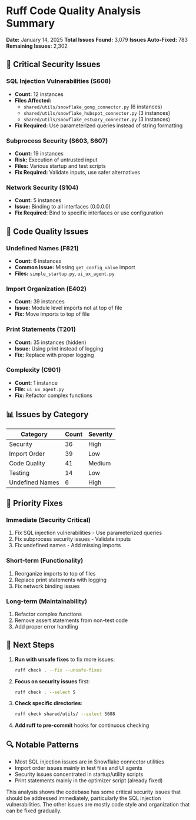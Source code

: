 # Ruff Code Quality Analysis Summary

**Date:** January 14, 2025
**Total Issues Found:** 3,079
**Issues Auto-Fixed:** 783
**Remaining Issues:** 2,302

## 🚨 Critical Security Issues

### SQL Injection Vulnerabilities (S608)
- **Count:** 12 instances
- **Files Affected:**
  - `shared/utils/snowflake_gong_connector.py` (6 instances)
  - `shared/utils/snowflake_hubspot_connector.py` (3 instances)
  - `shared/utils/snowflake_estuary_connector.py` (3 instances)
- **Fix Required:** Use parameterized queries instead of string formatting

### Subprocess Security (S603, S607)
- **Count:** 19 instances
- **Risk:** Execution of untrusted input
- **Files:** Various startup and test scripts
- **Fix Required:** Validate inputs, use safer alternatives

### Network Security (S104)
- **Count:** 5 instances
- **Issue:** Binding to all interfaces (0.0.0.0)
- **Fix Required:** Bind to specific interfaces or use configuration

## 🔧 Code Quality Issues

### Undefined Names (F821)
- **Count:** 6 instances
- **Common Issue:** Missing `get_config_value` import
- **Files:** `simple_startup.py`, `ui_ux_agent.py`

### Import Organization (E402)
- **Count:** 39 instances
- **Issue:** Module level imports not at top of file
- **Fix:** Move imports to top of file

### Print Statements (T201)
- **Count:** 35 instances (hidden)
- **Issue:** Using print instead of logging
- **Fix:** Replace with proper logging

### Complexity (C901)
- **Count:** 1 instance
- **File:** `ui_ux_agent.py`
- **Fix:** Refactor complex functions

## 📊 Issues by Category

| Category | Count | Severity |
|----------|-------|----------|
| Security | 36 | High |
| Import Order | 39 | Low |
| Code Quality | 41 | Medium |
| Testing | 14 | Low |
| Undefined Names | 6 | High |

## 🎯 Priority Fixes

### Immediate (Security Critical)
1. Fix SQL injection vulnerabilities - Use parameterized queries
2. Fix subprocess security issues - Validate inputs
3. Fix undefined names - Add missing imports

### Short-term (Functionality)
1. Reorganize imports to top of files
2. Replace print statements with logging
3. Fix network binding issues

### Long-term (Maintainability)
1. Refactor complex functions
2. Remove assert statements from non-test code
3. Add proper error handling

## 📝 Next Steps

1. **Run with unsafe fixes** to fix more issues:
   ```bash
   ruff check . --fix --unsafe-fixes
   ```

2. **Focus on security issues** first:
   ```bash
   ruff check . --select S
   ```

3. **Check specific directories**:
   ```bash
   ruff check shared/utils/ --select S608
   ```

4. **Add ruff to pre-commit** hooks for continuous checking

## 🔍 Notable Patterns

- Most SQL injection issues are in Snowflake connector utilities
- Import order issues mainly in test files and UI agents
- Security issues concentrated in startup/utility scripts
- Print statements mainly in the optimizer script (already fixed)

This analysis shows the codebase has some critical security issues that should be addressed immediately, particularly the SQL injection vulnerabilities. The other issues are mostly code style and organization that can be fixed gradually.
